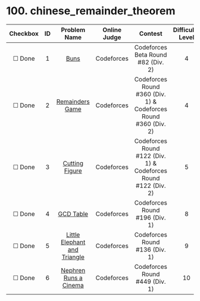 # 100. chinese_remainder_theorem


| Checkbox | ID | Problem Name|Online Judge|Contest|Difficulty Level|
|:---:|:---:|:---:|:---:|:---:|:---:|
|&#9744; Done|1|[Buns](http://codeforces.com/problemset/problem/106/C)|Codeforces|Codeforces Beta Round #82 (Div. 2)|4|
|&#9744; Done|2|[Remainders Game](http://codeforces.com/problemset/problem/687/B)|Codeforces|Codeforces Round #360 (Div. 1) & Codeforces Round #360 (Div. 2)|4|
|&#9744; Done|3|[Cutting Figure](http://codeforces.com/problemset/problem/193/A)|Codeforces|Codeforces Round #122 (Div. 1) & Codeforces Round #122 (Div. 2)|5|
|&#9744; Done|4|[GCD Table](http://codeforces.com/problemset/problem/338/D)|Codeforces|Codeforces Round #196 (Div. 1)|8|
|&#9744; Done|5|[Little Elephant and Triangle](http://codeforces.com/problemset/problem/220/D)|Codeforces|Codeforces Round #136 (Div. 1)|9|
|&#9744; Done|6|[Nephren Runs a Cinema](http://codeforces.com/problemset/problem/896/D)|Codeforces|Codeforces Round #449 (Div. 1)|10|
